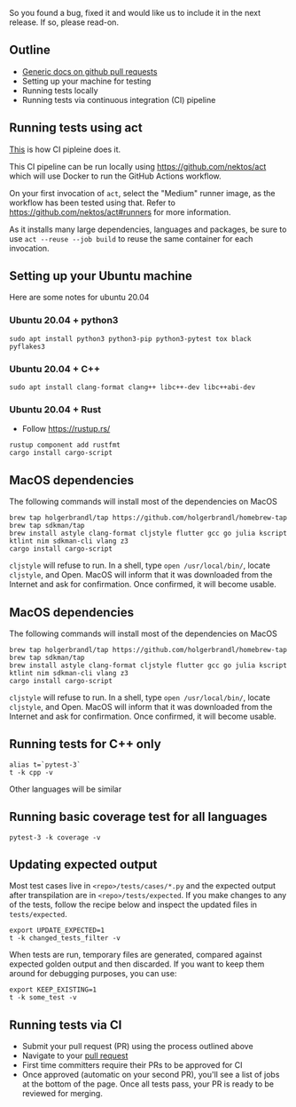 So you found a bug, fixed it and would like us to include it in the next release. If so, please
read-on.

## Outline

- [Generic docs on github pull requests](https://docs.github.com/en/github/collaborating-with-pull-requests/proposing-changes-to-your-work-with-pull-requests/about-pull-requests)
- Setting up your machine for testing
- Running tests locally
- Running tests via continuous integration (CI) pipeline

## Running tests using act

[This](https://github.com/adsharma/py2many/blob/main/.github/workflows/main.yml) is how CI pipleine does it.

This CI pipeline can be run locally using https://github.com/nektos/act which will use Docker
to run the GitHub Actions workflow.

On your first invocation of `act`, select the "Medium" runner image, as the workflow has been tested using that.
Refer to https://github.com/nektos/act#runners for more information.

As it installs many large dependencies, languages and packages, be sure to use `act --reuse --job build`
to reuse the same container for each invocation.

## Setting up your Ubuntu machine

Here are some notes for ubuntu 20.04

### Ubuntu 20.04 + python3

```
sudo apt install python3 python3-pip python3-pytest tox black pyflakes3
```

### Ubuntu 20.04 + C++

```
sudo apt install clang-format clang++ libc++-dev libc++abi-dev
```

### Ubuntu 20.04 + Rust

- Follow https://rustup.rs/

```
rustup component add rustfmt
cargo install cargo-script
```

## MacOS dependencies

The following commands will install most of the dependencies on MacOS

```
brew tap holgerbrandl/tap https://github.com/holgerbrandl/homebrew-tap
brew tap sdkman/tap
brew install astyle clang-format cljstyle flutter gcc go julia kscript ktlint nim sdkman-cli vlang z3
cargo install cargo-script
```

`cljstyle` will refuse to run.  In a shell, type `open /usr/local/bin/`, locate `cljstyle`, and Open.
MacOS will inform that it was downloaded from the Internet and ask for confirmation.
Once confirmed, it will become usable.

## MacOS dependencies

The following commands will install most of the dependencies on MacOS

```
brew tap holgerbrandl/tap https://github.com/holgerbrandl/homebrew-tap
brew tap sdkman/tap
brew install astyle clang-format cljstyle flutter gcc go julia kscript ktlint nim sdkman-cli vlang z3
cargo install cargo-script
```

`cljstyle` will refuse to run.  In a shell, type `open /usr/local/bin/`, locate `cljstyle`, and Open.
MacOS will inform that it was downloaded from the Internet and ask for confirmation.
Once confirmed, it will become usable.

## Running tests for C++ only

```
alias t=`pytest-3`
t -k cpp -v
```

Other languages will be similar


## Running basic coverage test for all languages

```
pytest-3 -k coverage -v
```

## Updating expected output

Most test cases live in `<repo>/tests/cases/*.py` and the expected output after
transpilation are in `<repo>/tests/expected`. If you make changes to any of the
tests, follow the recipe below and inspect the updated files in `tests/expected`.

```
export UPDATE_EXPECTED=1
t -k changed_tests_filter -v
```

When tests are run, temporary files are generated, compared against expected
golden output and then discarded. If you want to keep them around for debugging
purposes, you can use:

```
export KEEP_EXISTING=1
t -k some_test -v
```

## Running tests via CI

- Submit your pull request (PR) using the process outlined above
- Navigate to your [pull request](https://github.com/adsharma/py2many/pulls)
- First time committers require their PRs to be approved for CI
- Once approved (automatic on your second PR), you'll see a list of jobs at the
  bottom of the page. Once all tests pass, your PR is ready to be reviewed for
  merging.
